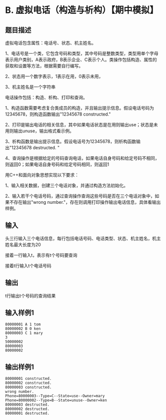# B. 虚拟电话（构造与析构）【期中模拟】

## 题目描述

虚拟电话包含属性：电话号、状态、机主姓名。

1、电话号是一个类，它包含号码和类型，其中号码是整数类型，类型用单个字母表示用户类别，A表示政府，B表示企业、C表示个人。类操作包括构造、属性的获取和设置等方法，根据需要自行编写。

2、状态用一个数字表示，1表示在用，0表示未用，

3、机主姓名是一个字符串

 

电话操作包括：构造、析构、打印和查询。

1、构造函数需要考虑复合类成员的构造，并且输出提示信息。假设电话号码为12345678，则构造函数输出"12345678 constructed."

2、打印是输出电话的相关信息，其中如果电话状态是在用则输出use；状态是未用则输出unuse，输出格式看示例。

3、析构函数是输出提示信息。假设电话号为12345678，则析构函数输出"12345678 destructed. "

4、查询操作是根据给定的号码查询电话，如果电话自身号码和给定号码不相同，则返回0；如果电话自身号码和给定号码相同，则返回1

 

用C++和面向对象思想实现以下要求：

1、输入相关数据，创建三个电话对象，并通过构造方法初始化。

2、输入若干个电话号码，通过查询操作查询这些号码是否在三个电话对象中，如果不存在输出"wrong number."，存在则调用打印操作输出电话信息，具体看输出样例。

## 输入

头三行输入三个电话信息，每行包括电话号码、电话类型、状态、机主姓名，机主姓名最大长度为20

接着一行输入t，表示有t个号码要查询

接着t行输入t个电话号码

 

## 输出

t行输出t个号码的查询结果



## 输入样例1 

```
80000001 A 1 tom
80000002 B 0 ken
80000003 C 1 mary
3
50000002
80000003
80000002

```

## 输出样例1

```
80000001 constructed.
80000002 constructed.
80000003 constructed.
wrong number.
Phone=80000003--Type=C--State=use--Owner=mary
Phone=80000002--Type=B--State=unuse--Owner=ken
80000003 destructed.
80000002 destructed.
80000001 destructed.

```

